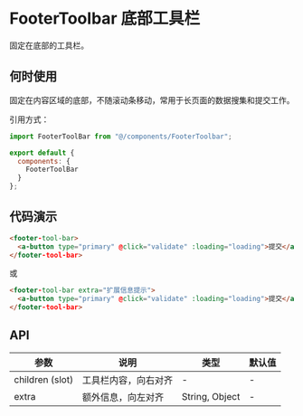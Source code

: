 # FooterToolbar 底部工具栏

固定在底部的工具栏。

## 何时使用

固定在内容区域的底部，不随滚动条移动，常用于长页面的数据搜集和提交工作。

引用方式：

```javascript
import FooterToolBar from "@/components/FooterToolbar";

export default {
  components: {
    FooterToolBar
  }
};
```

## 代码演示

```html
<footer-tool-bar>
  <a-button type="primary" @click="validate" :loading="loading">提交</a-button>
</footer-tool-bar>
```

或

```html
<footer-tool-bar extra="扩展信息提示">
  <a-button type="primary" @click="validate" :loading="loading">提交</a-button>
</footer-tool-bar>
```

## API

| 参数            | 说明                 | 类型           | 默认值 |
| --------------- | -------------------- | -------------- | ------ |
| children (slot) | 工具栏内容，向右对齐 | -              | -      |
| extra           | 额外信息，向左对齐   | String, Object | -      |
